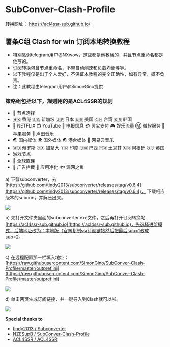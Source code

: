 # SubConver-Clash-Profile
转换网址： https://acl4ssr-sub.github.io/
## 薯条C组 Clash for win 订阅本地转换教程
 - 特别感谢telegram用户@NXwow，这些都是他教我的，并且节点重命名都是他写的。
 - 订阅转换包含节点重命名，不带自动测速和负载均衡等等。
 - 以下教程仅是出于个人爱好，不保证本教程的完全正确性，如有异常，概不负责。
 - 注：此教程由telegram用户@SimonGino提供
### 策略组包括以下，规则用的是ACL4SSR的规则

>  
 - 🔰 节点选择
 - 🇭🇰 香港 🇸🇬 新加坡 🇯🇵 日本 🇺🇲 美国 🇨🇳 台湾 🇰🇷 韩国
 - 🎥 NETFLIX 📺 YouTube 📲 电报信息 💳 贝宝支付 🎮 娱乐流量 Ⓜ️ 微软服务 🍎 苹果服务 🎵 声田音乐
 - 🌏 国内媒体 🌍 国外媒体 🌏 港台媒体 🎵 网易云音乐
 - 🇷🇺 俄罗斯 🇨🇦 加拿大 🇮🇳 印度 🇧🇷 巴西 🇹🇷 土耳其 🇦🇷 阿根廷 🇬🇧 英国
 - 游戏节点
 - 🎯 全球直连
 - 🛑 广告拦截 🍃 应用净化 🐟 漏网之鱼
 

a)  下载subconverter，去[https://github.com/tindy2013/subconverter/releases/tag/v0.6.4](https://github.com/tindy2013/subconverter/releases/tag/v0.6.4)， 下载相应版本的subcon，并解压出来。

![](https://raw.githubusercontent.com/SimonGino/subconverter-Gino/master/image/git1.png)
           	
b)  先打开文件夹里面的subconverter.exe文件，之后再打开订阅转换站[https://acl4ssr-sub.github.io](https://acl4ssr-sub.github.io)，先选择进阶模式，后端地址改为：本地版（官网复制ssr订阅链接然后把最后sub=1改成sub=2。	

![](https://raw.githubusercontent.com/SimonGino/subconverter-Gino/master/image/git4.png)

c)  在远程配置那一栏填入地址：[https://raw.githubusercontent.com/SimonGino/SubConver-Clash-Profile/master/outpref.ini](https://raw.githubusercontent.com/SimonGino/SubConver-Clash-Profile/master/outpref.ini)	

![](https://raw.githubusercontent.com/SimonGino/subconverter-Gino/master/image/git2.png)

d)  单击网页生成订阅链接，并一键导入到Clash就可以啦。	

![](https://raw.githubusercontent.com/SimonGino/subconverter-Gino/master/image/git5.png)

**Special thanks to**

- [tindy2013 / Subconverter](https://github.com/tindy2013/subconverter)
- [NZESupB / SubConver-Clash-Profile](https://github.com/NZESupB/SubConver-Clash-Profile)
- [ACL4SSR / ACL4SSR](https://github.com/ACL4SSR/ACL4SSR/tree/master)
